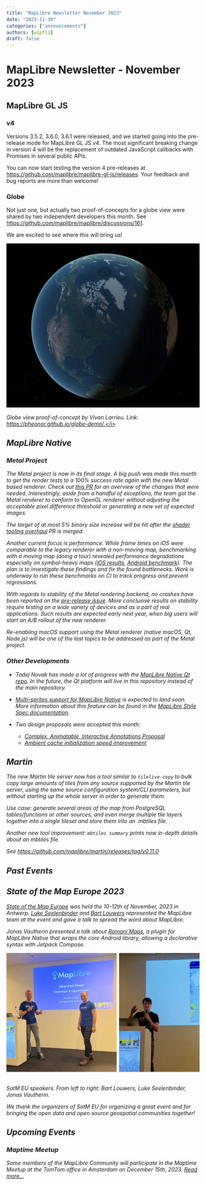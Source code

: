 ```yaml
---
title: "MapLibre Newsletter November 2023"
date: "2023-11-30"
categories: ["announcements"]
authors: [wipfli]
draft: false
---
```


# MapLibre Newsletter - November 2023

## MapLibre GL JS

### v4

Versions 3.5.2, 3.6.0, 3.6.1 were released, and we started going into the pre-release mode for MapLibre GL JS v4. The most significant breaking change in version 4 will be the replacement of outdated JavaScript callbacks with Promises in several public APIs.

You can now start testing the version 4 pre-releases at https://github.com/maplibre/maplibre-gl-js/releases. Your feedback and bug reports are more than welcome!

### Globe

Not just one, but actually two proof-of-concepts for a globe view were shared by two independent developers this month. See https://github.com/maplibre/maplibre/discussions/161.

We are excited to see where this will bring us!

<a href="https://pheonor.github.io/globe-demo/"><img src="globe.jpg" style="max-width: 100%"></a>
<br>

<i>Globe view proof-of-concept by Vivan Larrieu. Link: https://pheonor.github.io/globe-demo/.</i>

## MapLibre Native

### Metal Project

The Metal project is now in its final stage. A big push was made this month to get the render tests to a 100% success rate again with the new Metal based renderer. Check out [this PR](https://github.com/maplibre/maplibre-native/pull/1855) for an overview of the changes that were needed. Interestingly, aside from a handful of exceptions, the team got the Metal renderer to conform to OpenGL renderer without adjusting the acceptable pixel difference threshold or generating a new set of expected images.

The target of at most 5% binary size increase will be hit after the [shader tooling overhaul](https://github.com/maplibre/maplibre-native/pull/1848) PR is merged.

Another current focus is performance. While frame times on iOS were comparable to the legacy renderer with a non-moving map, benchmarking with a moving map (doing a tour) revealed performance degradations especially on symbol-heavy maps ([iOS results](https://github.com/maplibre/maplibre-native/pull/1873#issuecomment-1820845760), [Android benchmark](https://github.com/maplibre/maplibre-native/pull/1850)). The plan is to investigate these findings and fix the found bottlenecks. Work is underway to run these benchmarks on CI to track progress and prevent regressions.

With regards to stability of the Metal rendering backend, no crashes have been reported on the [pre-release issue](https://github.com/maplibre/maplibre-native/issues/1609). More conclusive results on stability require testing on a wide variety of devices and as a part of real applications. Such results are expected early next year, when big users will start an A/B rollout of the new renderer.

Re-enabling macOS support using the Metal renderer (native macOS, Qt, Node.js) will be one of the last topics to be addressed as part of the Metal project.

### Other Developments

- Tadej Novak has made a lot of progress with the [MapLibre Native Qt repo](https://github.com/maplibre/maplibre-native-qt). In the future, the Qt platform will live in this repository instead of the main repository.

- [Multi-sprites support for MapLibre Native](https://github.com/maplibre/maplibre-native/pull/1858) is expected to land soon. More information about this feature can be found in the [MapLibre Style Spec documentation](https://maplibre.org/maplibre-style-spec/sprite/).

- Two design proposals were accepted this month:
  - [Complex, Animatable, Interactive Annotations Proposal](https://github.com/maplibre/maplibre-native/blob/main/design-proposals/2023-11-08-complex-animatable-interactive-annotations.md)
  - [Ambient cache initialization speed improvement](https://github.com/maplibre/maplibre-native/blob/main/design-proposals/2023-11-06-ambient-cache-initialization-speed-improvement.md)

## Martin

The new Martin tile server now has a tool similar to `tilelive-copy` to bulk copy large amounts of tiles from any source supported by the Martin tile server, using the same source configuration system/CLI parameters, but without starting up the whole server in order to generate them.

Use case: generate several areas of the map from PostgreSQL tables/functions or other sources, and even merge multiple tile layers together into a single tileset and store them into an .mbtiles file.

Another new tool improvement: `mbtiles summary` prints now in-depth details about an mbtiles file.

See https://github.com/maplibre/martin/releases/tag/v0.11.0

## Past Events

## State of the Map Europe 2023

[State of the Map Europe](https://stateofthemap.eu/) was held the 10-12th of November, 2023 in Antwerp. [Luke Seelenbinder](https://maplibre.org/about/luke/) and [Bart Louwers](https://maplibre.org/about/bart/) represented the MapLibre team at the event and gave a talk to spread the word about MapLibre.

Jonas Vautherin presented a talk about [Ramani Maps](https://github.com/ramani-maps/ramani-maps), a plugin for MapLibre Native that wraps the core Android library, allowing a declarative syntax with Jetpack Compose.

<img style="max-width: 100%" src="img.jpg">

<br>
<br>

<i>SotM EU speakers. From left to right: Bart Louwers, Luke Seelenbinder, Jonas Vautherin.</i>

We thank the organizers of SotM EU for organizing a great event and for bringing the open data and open source geospatial communities together!

## Upcoming Events

### Maptime Meetup

Some members of the MapLibre Community will participate in the Maptime Meetup at the TomTom office in Amsterdam on December 15th, 2023. [Read more...](https://www.meetup.com/maptime-ams/events/297537707/?isFirstPublish=true)
